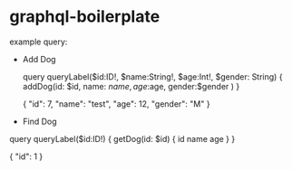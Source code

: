 # graphql-boilerplate

example query:

* Add Dog

  query queryLabel($id:ID!, $name:String!, $age:Int!, $gender: String) {
    addDog(id: $id, name: $name, age:$age, gender:$gender )
  }

  {
    "id": 7,
    "name": "test",
    "age": 12,
    "gender": "M"
  }

* Find Dog

query queryLabel($id:ID!) {
  getDog(id: $id) {
    id
    name
    age
  }
}

{
  "id": 1
}